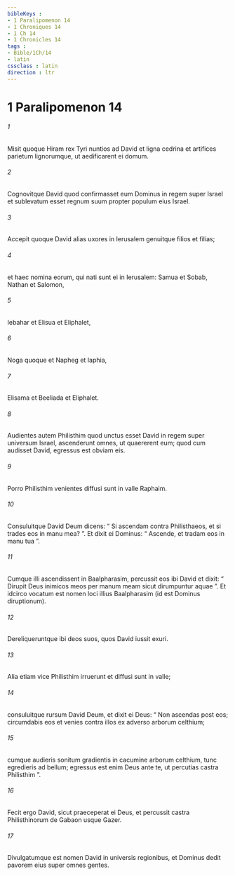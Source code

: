 ```yaml
---
bibleKeys : 
- 1 Paralipomenon 14
- 1 Chroniques 14
- 1 Ch 14
- 1 Chronicles 14
tags : 
- Bible/1Ch/14
- latin
cssclass : latin
direction : ltr
---
```


# 1 Paralipomenon 14

###### 1
Misit quoque Hiram rex Tyri nuntios ad David et ligna cedrina et artifices parietum lignorumque, ut aedificarent ei domum. 
###### 2
Cognovitque David quod confirmasset eum Dominus in regem super Israel et sublevatum esset regnum suum propter populum eius Israel.
###### 3
Accepit quoque David alias uxores in Ierusalem genuitque filios et filias; 
###### 4
et haec nomina eorum, qui nati sunt ei in Ierusalem: Samua et Sobab, Nathan et Salomon, 
###### 5
Iebahar et Elisua et Eliphalet, 
###### 6
Noga quoque et Napheg et Iaphia, 
###### 7
Elisama et Beeliada et Eliphalet.
###### 8
Audientes autem Philisthim quod unctus esset David in regem super universum Israel, ascenderunt omnes, ut quaererent eum; quod cum audisset David, egressus est obviam eis. 
###### 9
Porro Philisthim venientes diffusi sunt in valle Raphaim. 
###### 10
Consuluitque David Deum dicens: “ Si ascendam contra Philisthaeos, et si trades eos in manu mea? ”. Et dixit ei Dominus: “ Ascende, et tradam eos in manu tua ”. 
###### 11
Cumque illi ascendissent in Baalpharasim, percussit eos ibi David et dixit: “ Dirupit Deus inimicos meos per manum meam sicut dirumpuntur aquae ”. Et idcirco vocatum est nomen loci illius Baalpharasim (id est Dominus diruptionum). 
###### 12
Dereliqueruntque ibi deos suos, quos David iussit exuri.
###### 13
Alia etiam vice Philisthim irruerunt et diffusi sunt in valle; 
###### 14
consuluitque rursum David Deum, et dixit ei Deus: “ Non ascendas post eos; circumdabis eos et venies contra illos ex adverso arborum celthium; 
###### 15
cumque audieris sonitum gradientis in cacumine arborum celthium, tunc egredieris ad bellum; egressus est enim Deus ante te, ut percutias castra Philisthim ”. 
###### 16
Fecit ergo David, sicut praeceperat ei Deus, et percussit castra Philisthinorum de Gabaon usque Gazer. 
###### 17
Divulgatumque est nomen David in universis regionibus, et Dominus dedit pavorem eius super omnes gentes.

